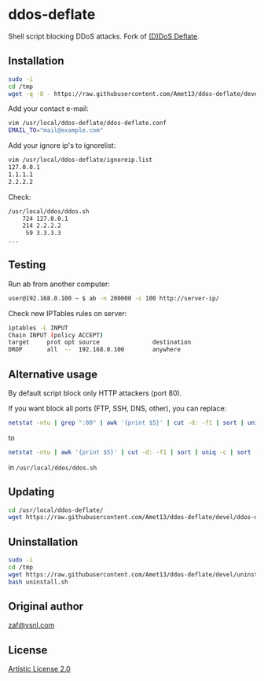 ddos-deflate
============
Shell script blocking DDoS attacks. Fork of [(D)DoS Deflate](http://deflate.medialayer.com/).

Installation
------------
```bash
sudo -i
cd /tmp
wget -q -O - https://raw.githubusercontent.com/Amet13/ddos-deflate/devel/install.sh | bash
```
Add your contact e-mail:
```bash
vim /usr/local/ddos-deflate/ddos-deflate.conf
EMAIL_TO="mail@example.com"
```
Add your ignore ip's to ignorelist:
```bash
vim /usr/local/ddos-deflate/ignoreip.list
127.0.0.1
1.1.1.1
2.2.2.2
```

Check:
```bash
/usr/local/ddos/ddos.sh
    724 127.0.0.1
    214 2.2.2.2
     59 3.3.3.3
...
```

Testing
-------
Run ab from another computer:
```bash
user@192.168.0.100 ~ $ ab -n 200000 -c 100 http://server-ip/
```
Check new IPTables rules on server:
```bash
iptables -L INPUT
Chain INPUT (policy ACCEPT)
target     prot opt source               destination         
DROP       all  --  192.168.0.100        anywhere
```

Alternative usage
-----------------
By default script block only HTTP attackers (port 80).

If you want block all ports (FTP, SSH, DNS, other), you can replace:
```bash
netstat -ntu | grep ":80" | awk '{print $5}' | cut -d: -f1 | sort | uniq -c | sort -nr > $BAD_IP_LIST
```
to
```bash
netstat -ntu | awk '{print $5}' | cut -d: -f1 | sort | uniq -c | sort -nr > $BAD_IP_LIST
```
in `/usr/local/ddos/ddos.sh`

Updating
--------
```bash
cd /usr/local/ddos-deflate/
wget https://raw.githubusercontent.com/Amet13/ddos-deflate/devel/ddos-deflate.sh -O ddos-deflate.sh
```

Uninstallation
--------------
```bash
sudo -i
cd /tmp
wget https://raw.githubusercontent.com/Amet13/ddos-deflate/devel/uninstall.sh
bash uninstall.sh
```

Original author
---------------
[zaf@vsnl.com](mailto:zaf@vsnl.com)

License
-------
[Artistic License 2.0](http://directory.fsf.org/wiki/License:ArtisticLicense2.0)
